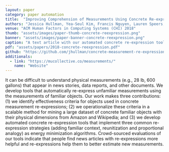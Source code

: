 ```yaml
---
layout: paper
category: paper automation
title:  "Improving Comprehension of Measurements Using Concrete Re-expression Strategies"
authors: "Jessica Hullman, Yea-Seul Kim, Francis Nguyen, Lauren Speers, Maneesh Agrawala"
venue: "ACM Human Factors in Computing Systems (CHI) 2018"
thumb: "assets/images/paper-thumb-concrete-reexpression.png"
banner: "assets/images/paper-banner-concrete-reexpression.png"
caption: "A text article with our automated concrete re-expression tools using two common strategies: adding familiar context (left) and reunitization (right). Both strategies provide more context for the measurements by comparing them to measurements of familiar objects. "
pdf: "assets/papers/2018-concrete-reexpression.pdf"
github: "https://github.com/jhullman/concrete-measurement-re-expressions"
additionals:
  - link: "https://mucollective.co/measurements/"
    name: "Website"
---
```


<!-- abstract -->
It can be difficult to understand physical measurements (e.g., 28 lb, 600 gallons) that appear in news stories, data reports, and other documents. We develop tools that automatically re-express unfamiliar measurements using the measurements of familiar objects. Our work makes three contributions: (1) we identify effectiveness criteria for objects used in concrete measurement re-expressions; (2) we operationalize these criteria in a scalable method for mining a large dataset of concrete familiar objects with their physical dimensions from Amazon and Wikipedia; and (3) we develop automated concrete re-expression tools that implement three common re-expression strategies (adding familiar context, reunitization and proportional analogy) as energy minimization algorithms. Crowd-sourced evaluations of our tools indicate that people find news articles with re-expressions more helpful and re-expressions help them to better estimate new measurements.
